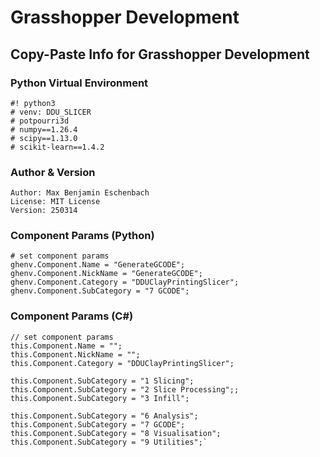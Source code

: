 # Grasshopper Development

## Copy-Paste Info for Grasshopper Development

### Python Virtual Environment

```
#! python3
# venv: DDU_SLICER
# potpourri3d
# numpy==1.26.4
# scipy==1.13.0
# scikit-learn==1.4.2
```

### Author & Version

```
Author: Max Benjamin Eschenbach
License: MIT License
Version: 250314
```

### Component Params (Python)
```
# set component params
ghenv.Component.Name = "GenerateGCODE";
ghenv.Component.NickName = "GenerateGCODE";
ghenv.Component.Category = "DDUClayPrintingSlicer";
ghenv.Component.SubCategory = "7 GCODE";
```

### Component Params (C#)
```
// set component params
this.Component.Name = "";
this.Component.NickName = "";
this.Component.Category = "DDUClayPrintingSlicer";

this.Component.SubCategory = "1 Slicing";
this.Component.SubCategory = "2 Slice Processing";;
this.Component.SubCategory = "3 Infill";

this.Component.SubCategory = "6 Analysis";
this.Component.SubCategory = "7 GCODE";
this.Component.SubCategory = "8 Visualisation";
this.Component.SubCategory = "9 Utilities";`
```